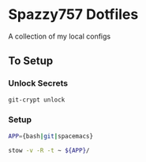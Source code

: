 # Spazzy757 Dotfiles

A collection of my local configs


## To Setup

### Unlock Secrets
```bash
git-crypt unlock
```

### Setup 

```bash
APP={bash|git|spacemacs}

stow -v -R -t ~ ${APP}/
```
